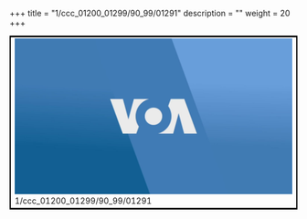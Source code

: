 +++
title = "1/ccc_01200_01299/90_99/01291"
description = ""
weight = 20
+++

<table style="border:2px solid black;max-width:800px;max-height:800px;" 
><tr><td>
<img class="center-fit-jpg"
src="/jpg_/aaa_20190430_NxaOmWaI8sI_01290.jpg">
1/ccc_01200_01299/90_99/01291
</img></td></tr></table>

